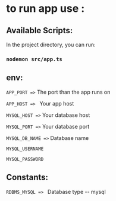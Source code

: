  # to run app use :
 

## Available Scripts:

In the project directory, you can run:

### `nodemon src/app.ts`


## env:

`APP_PORT =>` The port than the app runs on

`APP_HOST => ` Your app host

`MYSQL_HOST =>` Your database host

`MYSQL_PORT =>` Your database port

`MYSQL_DB_NAME =>` Database name

`MYSQL_USERNAME` 

`MYSQL_PASSWORD`

## Constants:

`RDBMS_MYSQL => ` Database type -- mysql